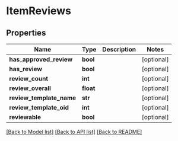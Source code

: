 # ItemReviews

## Properties
Name | Type | Description | Notes
------------ | ------------- | ------------- | -------------
**has_approved_review** | **bool** |  | [optional] 
**has_review** | **bool** |  | [optional] 
**review_count** | **int** |  | [optional] 
**review_overall** | **float** |  | [optional] 
**review_template_name** | **str** |  | [optional] 
**review_template_oid** | **int** |  | [optional] 
**reviewable** | **bool** |  | [optional] 

[[Back to Model list]](../README.md#documentation-for-models) [[Back to API list]](../README.md#documentation-for-api-endpoints) [[Back to README]](../README.md)


